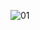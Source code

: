 ![01](https://github.com/darlinton2000/b7gallery/assets/46008964/7398e492-1131-49ef-b4b4-323f1f5d578b)
